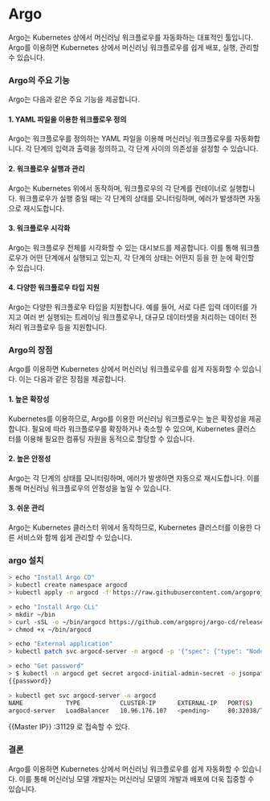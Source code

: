 # Argo

Argo는 Kubernetes 상에서 머신러닝 워크플로우를 자동화하는 대표적인 툴입니다. Argo를 이용하면 Kubernetes 상에서 머신러닝 워크플로우를 쉽게 배포, 실행, 관리할 수 있습니다.

### Argo의 주요 기능

Argo는 다음과 같은 주요 기능을 제공합니다.

#### 1. YAML 파일을 이용한 워크플로우 정의

Argo는 워크플로우를 정의하는 YAML 파일을 이용해 머신러닝 워크플로우를 자동화합니다. 각 단계의 입력과 출력을 정의하고, 각 단계 사이의 의존성을 설정할 수 있습니다.

#### 2. 워크플로우 실행과 관리

Argo는 Kubernetes 위에서 동작하며, 워크플로우의 각 단계를 컨테이너로 실행합니다. 워크플로우가 실행 중일 때는 각 단계의 상태를 모니터링하며, 에러가 발생하면 자동으로 재시도합니다.

#### 3. 워크플로우 시각화

Argo는 워크플로우 전체를 시각화할 수 있는 대시보드를 제공합니다. 이를 통해 워크플로우가 어떤 단계에서 실행되고 있는지, 각 단계의 상태는 어떤지 등을 한 눈에 확인할 수 있습니다.

#### 4. 다양한 워크플로우 타입 지원

Argo는 다양한 워크플로우 타입을 지원합니다. 예를 들어, 서로 다른 입력 데이터를 가지고 여러 번 실행되는 트레이닝 워크플로우나, 대규모 데이터셋을 처리하는 데이터 전처리 워크플로우 등을 지원합니다.

### Argo의 장점

Argo를 이용하면 Kubernetes 상에서 머신러닝 워크플로우를 쉽게 자동화할 수 있습니다. 이는 다음과 같은 장점을 제공합니다.

#### 1. 높은 확장성

Kubernetes를 이용하므로, Argo를 이용한 머신러닝 워크플로우는 높은 확장성을 제공합니다. 필요에 따라 워크플로우를 확장하거나 축소할 수 있으며, Kubernetes 클러스터를 이용해 필요한 컴퓨팅 자원을 동적으로 할당할 수 있습니다.

#### 2. 높은 안정성

Argo는 각 단계의 상태를 모니터링하며, 에러가 발생하면 자동으로 재시도합니다. 이를 통해 머신러닝 워크플로우의 안정성을 높일 수 있습니다.

#### 3. 쉬운 관리

Argo는 Kubernetes 클러스터 위에서 동작하므로, Kubernetes 클러스터를 이용한 다른 서비스와 함께 쉽게 관리할 수 있습니다.

### argo 설치

```bash
> echo "Install Argo CD"
> kubectl create namespace argocd
> kubectl apply -n argocd -f https://raw.githubusercontent.com/argoproj/argo-cd/stable/manifests/ha/install.yaml

> echo "Install Argo CLi"
> mkdir ~/bin
> curl -sSL -o ~/bin/argocd https://github.com/argoproj/argo-cd/releases/latest/download/argocd-linux-amd64
> chmod +x ~/bin/argocd

> echo "External application"
> kubectl patch svc argocd-server -n argocd -p '{"spec": {"type": "NodePort"}}'

> echo "Get password"
> $ kubectl -n argocd get secret argocd-initial-admin-secret -o jsonpath="{.data.password}" | base64 -d; echo
{{password}}

> kubectl get svc argocd-server -n argocd
NAME            TYPE           CLUSTER-IP      EXTERNAL-IP   PORT(S)                      AGE
argocd-server   LoadBalancer   10.96.176.107   <pending>     80:32038/TCP,443:31129/TCP   8m24s
```

\{{Master IP\}} :31129 로 접속할 수 있다.



### 결론

Argo를 이용하면 Kubernetes 상에서 머신러닝 워크플로우를 쉽게 자동화할 수 있습니다. 이를 통해 머신러닝 모델 개발자는 머신러닝 모델의 개발과 배포에 더욱 집중할 수 있습니다.
